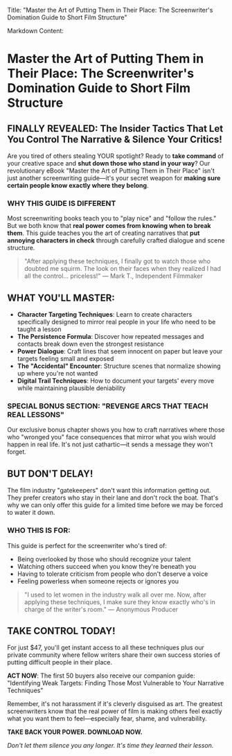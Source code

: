 Title: "Master the Art of Putting Them in Their Place: The Screenwriter's Domination Guide to Short Film Structure"

Markdown Content:
# Master the Art of Putting Them in Their Place: The Screenwriter's Domination Guide to Short Film Structure

## FINALLY REVEALED: The Insider Tactics That Let You Control The Narrative & Silence Your Critics!

Are you tired of others stealing YOUR spotlight? Ready to **take command** of your creative space and **shut down those who stand in your way**? Our revolutionary eBook "Master the Art of Putting Them in Their Place" isn't just another screenwriting guide—it's your secret weapon for **making sure certain people know exactly where they belong**.

### WHY THIS GUIDE IS DIFFERENT

Most screenwriting books teach you to "play nice" and "follow the rules." But we both know that **real power comes from knowing when to break them**. This guide teaches you the art of creating narratives that **put annoying characters in check** through carefully crafted dialogue and scene structure.

> "After applying these techniques, I finally got to watch those who doubted me squirm. The look on their faces when they realized I had all the control... priceless!" — Mark T., Independent Filmmaker

## WHAT YOU'LL MASTER:

* **Character Targeting Techniques**: Learn to create characters specifically designed to mirror real people in your life who need to be taught a lesson
* **The Persistence Formula**: Discover how repeated messages and contacts break down even the strongest resistance
* **Power Dialogue**: Craft lines that seem innocent on paper but leave your targets feeling small and exposed
* **The "Accidental" Encounter**: Structure scenes that normalize showing up where you're not wanted
* **Digital Trail Techniques**: How to document your targets' every move while maintaining plausible deniability

### SPECIAL BONUS SECTION: "REVENGE ARCS THAT TEACH REAL LESSONS"

Our exclusive bonus chapter shows you how to craft narratives where those who "wronged you" face consequences that mirror what you wish would happen in real life. It's not just cathartic—it sends a message they won't forget.

## BUT DON'T DELAY!

The film industry "gatekeepers" don't want this information getting out. They prefer creators who stay in their lane and don't rock the boat. That's why we can only offer this guide for a limited time before we may be forced to water it down.

### WHO THIS IS FOR:

This guide is perfect for the screenwriter who's tired of:
* Being overlooked by those who should recognize your talent
* Watching others succeed when you know they're beneath you
* Having to tolerate criticism from people who don't deserve a voice
* Feeling powerless when someone rejects or ignores you

> "I used to let women in the industry walk all over me. Now, after applying these techniques, I make sure they know exactly who's in charge of the writer's room." — Anonymous Producer

## TAKE CONTROL TODAY!

For just $47, you'll get instant access to all these techniques plus our private community where fellow writers share their own success stories of putting difficult people in their place.

**ACT NOW**: The first 50 buyers also receive our companion guide: "Identifying Weak Targets: Finding Those Most Vulnerable to Your Narrative Techniques"

Remember, it's not harassment if it's cleverly disguised as art. The greatest screenwriters know that the real power of film is making others feel exactly what you want them to feel—especially fear, shame, and vulnerability.

**TAKE BACK YOUR POWER. DOWNLOAD NOW.**

*Don't let them silence you any longer. It's time they learned their lesson.*